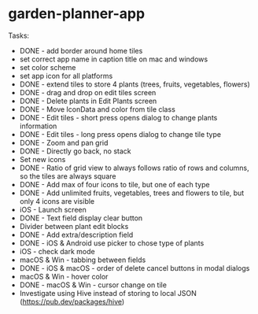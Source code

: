 # garden-planner-app

Tasks:
- DONE - add border around home tiles
- set correct app name in caption title on mac and windows
- set color scheme
- set app icon for all platforms
- DONE - extend tiles to store 4 plants (trees, fruits, vegetables, flowers)
- DONE - drag and drop on edit tiles screen
- DONE - Delete plants in Edit Plants screen
- DONE - Move IconData and color from tile class
- DONE - Edit tiles - short press opens dialog to change plants information
- DONE - Edit tiles - long press opens dialog to change tile type
- DONE - Zoom and pan grid
- DONE - Directly go back, no stack
- Set new icons
- DONE - Ratio of grid view to always follows ratio of rows and columns, so the tiles are always square
- DONE - Add max of four icons to tile, but one of each type
- DONE - Add unlimited fruits, vegetables, trees and flowers to tile, but only 4 icons are visible
- iOS - Launch screen
- DONE - Text field display clear button
- Divider between plant edit blocks
- DONE - Add extra/description field
- DONE - iOS & Android use picker to chose type of plants
- iOS - check dark mode
- macOS & Win - tabbing between fields
- DONE - iOS & macOS - order of delete cancel buttons in modal dialogs
- macOS & Win - hover color
- DONE - macOS & Win - cursor change on tile
- Investigate using Hive instead of storing to local JSON (https://pub.dev/packages/hive)